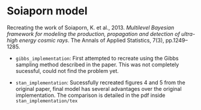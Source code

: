 # Soiaporn model

Recreating the work of Soiaporn, K. et al., 2013. *Multilevel Bayesian framework for modeling the production, propagation and detection of ultra-high energy cosmic rays*. The Annals of Applied Statistics, 7(3), pp.1249–1285.

* `gibbs_implementation`: First attempted to recreate using the Gibbs sampling method described in the paper. This was not completely sucessful, could not find the problem yet.

* `stan_implementation`: Sucessfully recreated figures 4 and 5 from the original paper, final model has several advantages over the original implementation. The comparison is detailed in the pdf inside `stan_implementation/tex`  